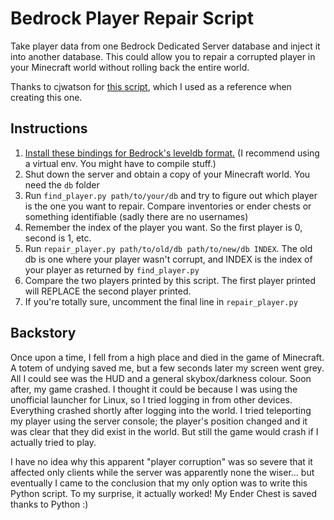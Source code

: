 # Bedrock Player Repair Script

Take player data from one Bedrock Dedicated Server database and inject it into another database. This could allow you to repair a corrupted player in your Minecraft world without rolling back the entire world.

Thanks to cjwatson for [this script](https://github.com/cjwatson/minecraft-convert-local-player), which I used as a reference when creating this one.

## Instructions
1. [Install these bindings for Bedrock's leveldb format.](https://github.com/BluCodeGH/bedrock) (I recommend using a virtual env. You might have to compile stuff.)
1. Shut down the server and obtain a copy of your Minecraft world. You need the `db` folder
1. Run `find_player.py path/to/your/db` and try to figure out which player is the one you want to repair. Compare inventories or ender chests or something identifiable (sadly there are no usernames)
1. Remember the index of the player you want. So the first player is 0, second is 1, etc.
1. Run `repair_player.py path/to/old/db path/to/new/db INDEX`. The old db is one where your player wasn't corrupt, and INDEX is the index of your player as returned by `find_player.py`
1. Compare the two players printed by this script. The first player printed will REPLACE the second player printed.
1. If you're totally sure, uncomment the final line in `repair_player.py`

## Backstory
Once upon a time, I fell from a high place and died in the game of Minecraft. A totem of undying saved me, but a few seconds later my screen went grey. All I could see was the HUD and a general skybox/darkness colour. Soon after, my game crashed. I thought it could be because I was using the unofficial launcher for Linux, so I tried logging in from other devices. Everything crashed shortly after logging into the world. I tried teleporting my player using the server console; the player's position changed and it was clear that they did exist in the world. But still the game would crash if I actually tried to play.

I have no idea why this apparent "player corruption" was so severe that it affected only clients while the server was apparently none the wiser... but eventually I came to the conclusion that my only option was to write this Python script. To my surprise, it actually worked! My Ender Chest is saved thanks to Python :)
